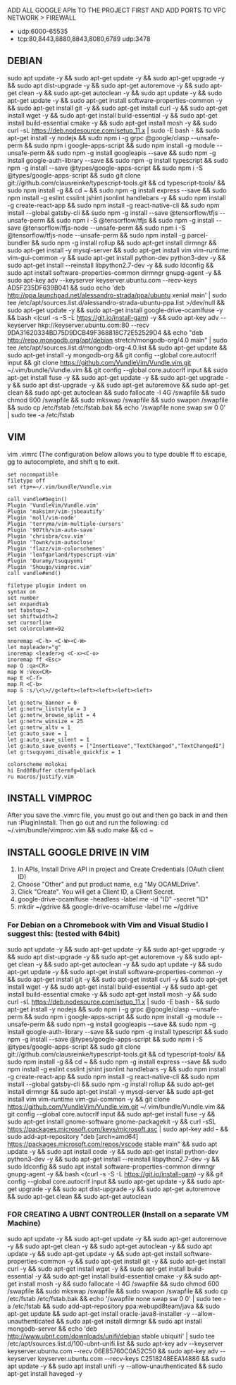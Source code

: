 

ADD ALL GOOGLE APIs TO THE PROJECT FIRST AND
ADD PORTS TO VPC NETWORK > FIREWALL
- udp:6000-65535
- tcp:80,8443,8880,8843,8080,6789  udp:3478


## DEBIAN
sudo apt update -y && sudo apt-get update -y && sudo apt-get upgrade -y && sudo apt dist-upgrade -y && sudo apt-get autoremove -y && sudo apt-get clean -y && sudo apt-get autoclean -y && sudo apt update -y && sudo apt-get update -y && sudo apt-get install software-properties-common -y && sudo apt-get install git -y && sudo apt-get install curl -y && sudo apt-get install wget -y && sudo apt-get install build-essential -y && sudo apt-get install build-essential cmake -y && sudo apt-get install mosh -y && sudo curl -sL https://deb.nodesource.com/setup_11.x | sudo -E bash - && sudo apt-get install -y nodejs && sudo npm i -g grpc @google/clasp --unsafe-perm && sudo npm i google-apps-script && sudo npm install -g module --unsafe-perm && sudo npm -g install googleapis --save && sudo npm -g install google-auth-library --save && sudo npm -g install typescript && sudo npm -g install --save @types/google-apps-script && sudo npm i -S @types/google-apps-script && sudo git clone git://github.com/clausreinke/typescript-tools.git && cd typescript-tools/ && sudo npm install -g && cd ~ && sudo npm -g install express --save && sudo npm install -g eslint csslint jshint jsonlint handlebars -y && sudo npm install -g create-react-app && sudo npm install -g react-native-cli && sudo npm install --global gatsby-cli && sudo npm -g install --save @tensorflow/tfjs --unsafe-perm && sudo npm i -S @tensorflow/tfjs && sudo npm -g install --save @tensorflow/tfjs-node --unsafe-perm && sudo npm i -S @tensorflow/tfjs-node --unsafe-perm && sudo npm install -g parcel-bundler && sudo npm -g install rollup && sudo apt-get install dirmngr && sudo apt-get install -y mysql-server && sudo apt-get install vim vim-runtime vim-gui-common -y && sudo apt-get install python-dev python3-dev -y && sudo apt-get install --reinstall libpython2.7-dev -y && sudo ldconfig && sudo apt install software-properties-common dirmngr gnupg-agent -y && sudo apt-key adv --keyserver keyserver.ubuntu.com --recv-keys AD5F235DF639B041 && sudo echo 'deb http://ppa.launchpad.net/alessandro-strada/ppa/ubuntu xenial main' | sudo tee /etc/apt/sources.list.d/alessandro-strada-ubuntu-ppa.list >/dev/null && sudo apt-get update -y && sudo apt-get install google-drive-ocamlfuse -y && bash <(curl -s -S -L https://git.io/install-gam) -y && sudo apt-key adv --keyserver hkp://keyserver.ubuntu.com:80 --recv 9DA31620334BD75D9DCB49F368818C72E52529D4 && echo "deb http://repo.mongodb.org/apt/debian stretch/mongodb-org/4.0 main" | sudo tee /etc/apt/sources.list.d/mongodb-org-4.0.list && sudo apt-get update && sudo apt-get install -y mongodb-org && git config --global core.autocrlf input && git clone https://github.com/VundleVim/Vundle.vim.git ~/.vim/bundle/Vundle.vim && git config --global core.autocrlf input && sudo apt-get install fuse -y && sudo apt-get update -y && sudo apt-get upgrade -y && sudo apt dist-upgrade -y && sudo apt-get autoremove && sudo apt-get clean && sudo apt-get autoclean && sudo fallocate -l 4G /swapfile && sudo chmod 600 /swapfile && sudo mkswap /swapfile && sudo swapon /swapfile && sudo cp /etc/fstab /etc/fstab.bak && echo '/swapfile none swap sw 0 0' | sudo tee -a /etc/fstab

## VIM
vim .vimrc
(The configuration below allows you to type double ff to escape, gg to autocomplete, and shift q to exit.
```
set nocompatible
filetype off
set rtp+=~/.vim/bundle/Vundle.vim

call vundle#begin()
Plugin 'VundleVim/Vundle.vim'
Plugin 'maksimr/vim-jsbeautify'
Plugin 'moll/vim-node'
Plugin 'terryma/vim-multiple-cursors'
Plugin '907th/vim-auto-save'
Plugin 'chrisbra/csv.vim'
Plugin 'Townk/vim-autoclose'
Plugin 'flazz/vim-colorschemes'
Plugin 'leafgarland/typescript-vim'
Plugin 'Quramy/tsuquyomi'
Plugin 'Shougo/vimproc.vim'
call vundle#end()

filetype plugin indent on
syntax on
set number
set expandtab
set tabstop=2
set shiftwidth=2
set cursorline
set colorcolumn=92

nnoremap <C-h> <C-W><C-W> 
let mapleader="g" 
inoremap <leader>g <C-x><C-o>   
inoremap ff <Esc> 
map Q :qa<CR>
map W :Vex<CR> 
map E <C-f>  
map R <C-b>
map S :s/\<\>//g<left><left><left><left><left> 

let g:netrw_banner = 0
let g:netrw_liststyle = 3
let g:netrw_browse_split = 4
let g:netrw_winsize = 25
let g:netrw_altv = 1
let g:auto_save = 1
let g:auto_save_silent = 1
let g:auto_save_events = ["InsertLeave","TextChanged","TextChangedI"]
let g:tsuquyomi_disable_quickfix = 1

colorscheme molokai
hi EndOfBuffer ctermfg=black
ru macros/justify.vim
```
## INSTALL VIMPROC
After you save the .vimrc file, you must go out and then go back in and then run :PluginInstall. Then go out and run the following: cd ~/.vim/bundle/vimproc.vim && sudo make && cd ~

## INSTALL GOOGLE DRIVE IN VIM
1. In APIs, Install Drive API in project and Create Credentials (OAuth client ID)
2. Choose "Other" and put product name, e.g "My OCAMLDrive".
3. Click "Create". You will get a Client ID, a Client Secret.
4. google-drive-ocamlfuse -headless -label me -id "ID" -secret "ID"
5. mkdir ~/gdrive && google-drive-ocamlfuse -label me ~/gdrive


### For Debian on a Chromebook with Vim and Visual Studio I suggest this: (tested with 64bit) 
sudo apt update -y && sudo apt-get update -y && sudo apt-get upgrade -y && sudo apt dist-upgrade -y && sudo apt-get autoremove -y && sudo apt-get clean -y && sudo apt-get autoclean -y && sudo apt update -y && sudo apt-get update -y && sudo apt-get install software-properties-common -y && sudo apt-get install git -y && sudo apt-get install curl -y && sudo apt-get install wget -y && sudo apt-get install build-essential -y && sudo apt-get install build-essential cmake -y && sudo apt-get install mosh -y && sudo curl -sL https://deb.nodesource.com/setup_11.x | sudo -E bash - && sudo apt-get install -y nodejs && sudo npm i -g grpc @google/clasp --unsafe-perm && sudo npm i google-apps-script && sudo npm install -g module --unsafe-perm && sudo npm -g install googleapis --save && sudo npm -g install google-auth-library --save && sudo npm -g install typescript && sudo npm -g install --save @types/google-apps-script && sudo npm i -S @types/google-apps-script && sudo git clone git://github.com/clausreinke/typescript-tools.git && cd typescript-tools/ && sudo npm install -g && cd ~ && sudo npm -g install express --save && sudo npm install -g eslint csslint jshint jsonlint handlebars -y && sudo npm install -g create-react-app && sudo npm install -g react-native-cli && sudo npm install --global gatsby-cli && sudo npm -g install rollup && sudo apt-get install dirmngr && sudo apt-get install -y mysql-server && sudo apt-get install vim vim-runtime vim-gui-common -y && git clone https://github.com/VundleVim/Vundle.vim.git ~/.vim/bundle/Vundle.vim && git config --global core.autocrlf input && sudo apt-get install fuse -y && sudo apt-get install gnome-software gnome-packagekit -y && curl -sSL https://packages.microsoft.com/keys/microsoft.asc | sudo apt-key add - && sudo add-apt-repository "deb [arch=amd64] https://packages.microsoft.com/repos/vscode stable main" && sudo apt update -y && sudo apt install code -y && sudo apt-get install python-dev python3-dev -y && sudo apt-get install --reinstall libpython2.7-dev -y && sudo ldconfig && sudo apt install software-properties-common dirmngr gnupg-agent -y && bash <(curl -s -S -L https://git.io/install-gam) -y && git config --global core.autocrlf input && sudo apt-get update -y && sudo apt-get upgrade -y && sudo apt dist-upgrade -y && sudo apt-get autoremove && sudo apt-get clean && sudo apt-get autoclean


### FOR CREATING A UBNT CONTROLLER (Install on a separate VM Machine)
sudo apt update -y && sudo apt-get update -y && sudo apt-get autoremove -y && sudo apt-get clean -y && sudo apt-get autoclean -y && sudo apt update -y && sudo apt-get update -y && sudo apt-get install software-properties-common -y && sudo apt-get install git -y && sudo apt-get install curl -y && sudo apt-get install wget -y && sudo apt-get install build-essential -y && sudo apt-get install build-essential cmake -y && sudo apt-get install mosh -y && sudo fallocate -l 4G /swapfile && sudo chmod 600 /swapfile && sudo mkswap /swapfile && sudo swapon /swapfile && sudo cp /etc/fstab /etc/fstab.bak && echo '/swapfile none swap sw 0 0' | sudo tee -a /etc/fstab && sudo add-apt-repository ppa:webupd8team/java && sudo apt-get update && sudo apt-get install oracle-java8-installer -y --allow-unauthenticated && sudo apt-get install dirmngr && sudo apt install mongodb-server && echo 'deb http://www.ubnt.com/downloads/unifi/debian stable ubiquiti' | sudo tee /etc/apt/sources.list.d/100-ubnt-unifi.list &&  sudo apt-key adv --keyserver keyserver.ubuntu.com --recv 06E85760C0A52C50 && sudo apt-key adv --keyserver keyserver.ubuntu.com --recv-keys C2518248EEA14886 && sudo apt update -y && sudo apt install unifi -y --allow-unauthenticated && sudo apt-get install haveged -y
